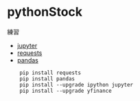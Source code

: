 # pythonStock

練習

* [jupyter](https://jupyter.org/)
* [requests](https://pypi.org/project/requests/2.7.0/)
* [pandas](https://pandas.pydata.org/)  

```base
    pip install requests
    pip install pandas
    pip install --upgrade ipython jupyter
    pip install --upgrade yfinance
```
